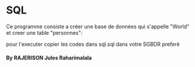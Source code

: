 <h1>SQL</h1>
<p>Ce programme consiste a créer une base de données qui s'appelle "World" et creer une table "personnes":</p>

<p>pour l'executer copier les codes dans sql.sql  dans votre SGBDR preferé</p> 

<h4>By RAJERISON Jules Raharimalala</h4>

